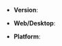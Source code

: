 <!-- Which version of avocode are you using? -->
<!-- Please make sure you are using the latest version. -->
<!-- You can always check and download the latest version from https://avocode.com/changelog.html. -->
* **Version**: 

<!-- Are you using the web or desktop version of Avocode? -->
* **Web/Desktop**:

<!-- What OS are you using? If you use the web version, which browser are you using? -->
* **Platform**: 


<!-- Enter your issue details below this comment. -->
